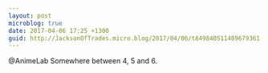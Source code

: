 ```yaml
---
layout: post
microblog: true
date: 2017-04-06 17:25 +1300
guid: http://JacksonOfTrades.micro.blog/2017/04/06/t849840511489679361.html
---
```

@AnimeLab Somewhere between 4, 5 and 6.
